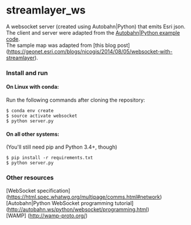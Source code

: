 # streamlayer_ws
A websocket server (created using Autobahn|Python) that emits Esri json.   
The client and server were adapted from the [Autobahn|Python example code](https://github.com/crossbario/autobahn-python/tree/master/examples/asyncio/websocket/slowsquare).  
The sample map was adapted from [this blog post] (https://geonet.esri.com/blogs/nicogis/2014/08/05/websocket-with-streamlayer).

### Install and run   
#### On Linux with conda:
Run the following commands after cloning the repository:
```shell
$ conda env create
$ source activate websocket
$ python server.py
```
#### On all other systems:
(You'll still need pip and Python 3.4+, though)
```shell
$ pip install -r requirements.txt
$ python server.py
```

### Other resources
[WebSocket specification] (https://html.spec.whatwg.org/multipage/comms.html#network)  
[Autobahn|Python WebSocket programming tutorial] (http://autobahn.ws/python/websocket/programming.html)  
[WAMP] (http://wamp-proto.org/)  
